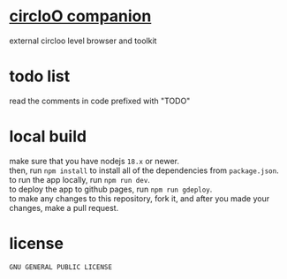 # [circloO companion](https://qaptivator.github.io/circloo-companion/)

external circloo level browser and toolkit

# todo list

read the comments in code prefixed with "TODO"

# local build

make sure that you have nodejs `18.x` or newer.  
then, run `npm install` to install all of the dependencies from `package.json`.  
to run the app locally, run `npm run dev`.  
to deploy the app to github pages, run `npm run gdeploy`.  
to make any changes to this repository, fork it, and after you made your changes, make a pull request.

# license

`GNU GENERAL PUBLIC LICENSE`
